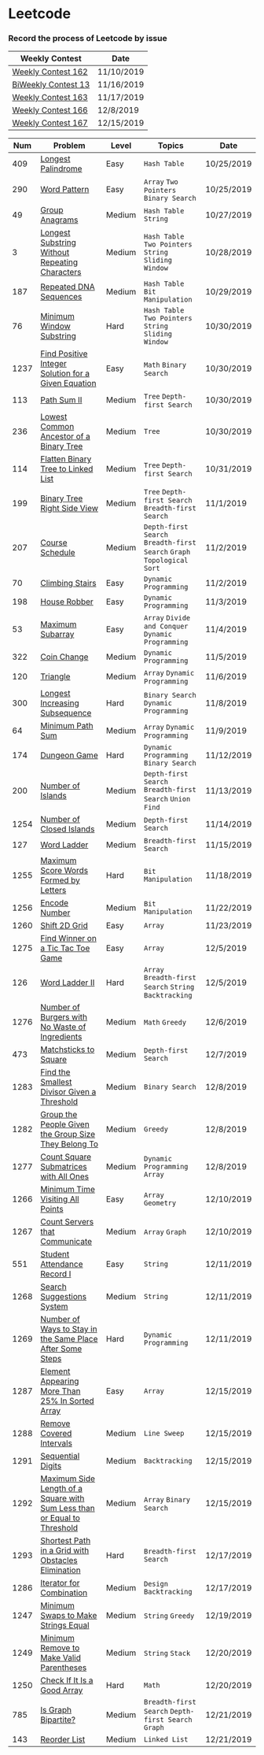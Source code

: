 # Leetcode
### Record the process of Leetcode by issue

Weekly Contest|Date
-|-
[Weekly Contest 162](https://github.com/lihe/Leetcode/issues/20)|11/10/2019
[BiWeekly Contest 13](https://github.com/lihe/Leetcode/issues/25)|11/16/2019
[Weekly Contest 163](https://github.com/lihe/Leetcode/issues/27)|11/17/2019
[Weekly Contest 166](https://github.com/lihe/Leetcode/issues/35)|12/8/2019
[Weekly Contest 167](https://github.com/lihe/Leetcode/issues/47)|12/15/2019

Num|Problem|Level|Topics|Date
-|-|-|-|-
409|[Longest Palindrome](https://github.com/lihe/Leetcode/issues/1) |Easy|`Hash Table`|10/25/2019
290|[Word Pattern](https://github.com/lihe/Leetcode/issues/2)|Easy|`Array` `Two Pointers` `Binary Search`|10/25/2019
49|[Group Anagrams](https://github.com/lihe/Leetcode/issues/3)|Medium|`Hash Table` `String`|10/27/2019
3|[Longest Substring Without Repeating Characters](https://github.com/lihe/Leetcode/issues/4)|Medium|`Hash Table` `Two Pointers` `String` `Sliding Window`|10/28/2019|
187|[Repeated DNA Sequences](https://github.com/lihe/Leetcode/issues/5)|Medium|`Hash Table` `Bit Manipulation`|10/29/2019
76|[Minimum Window Substring](https://github.com/lihe/Leetcode/issues/6)|Hard|`Hash Table` `Two Pointers` `String` `Sliding Window`|10/30/2019
1237|[Find Positive Integer Solution for a Given Equation](https://github.com/lihe/Leetcode/issues/7)|Easy|`Math` `Binary Search`|10/30/2019
113|[Path Sum II](https://github.com/lihe/Leetcode/issues/8)|Medium|`Tree` `Depth-first Search`|10/30/2019
236|[Lowest Common Ancestor of a Binary Tree](https://github.com/lihe/Leetcode/issues/9)|Medium|`Tree`|10/30/2019
114|[Flatten Binary Tree to Linked List](https://github.com/lihe/Leetcode/issues/10)|Medium|`Tree` `Depth-first Search`|10/31/2019
199|[Binary Tree Right Side View](https://github.com/lihe/Leetcode/issues/11)|Medium|`Tree` `Depth-first Search` `Breadth-first Search`|11/1/2019
207|[Course Schedule](https://github.com/lihe/Leetcode/issues/12)|Medium|`Depth-first Search` `Breadth-first Search` `Graph` `Topological Sort`|11/2/2019
70|[Climbing Stairs](https://github.com/lihe/Leetcode/issues/13)|Easy|`Dynamic Programming`|11/2/2019
198|[House Robber](https://github.com/lihe/Leetcode/issues/14)|Easy|`Dynamic Programming`|11/3/2019
53|[Maximum Subarray](https://github.com/lihe/Leetcode/issues/15)|Easy|`Array` `Divide and Conquer` `Dynamic Programming`|11/4/2019
322|[Coin Change](https://github.com/lihe/Leetcode/issues/16)|Medium|`Dynamic Programming`|11/5/2019
120|[Triangle](https://github.com/lihe/Leetcode/issues/17)|Medium|`Array` `Dynamic Programming`|11/6/2019
300|[Longest Increasing Subsequence](https://github.com/lihe/Leetcode/issues/18)|Hard|`Binary Search` `Dynamic Programming`|11/8/2019
64|[Minimum Path Sum](https://github.com/lihe/Leetcode/issues/19)|Medium|`Array` `Dynamic Programming`|11/9/2019
174|[Dungeon Game](https://github.com/lihe/Leetcode/issues/21)|Hard|`Dynamic Programming` `Binary Search`|11/12/2019
200|[Number of Islands](https://github.com/lihe/Leetcode/issues/22)|Medium|`Depth-first Search` `Breadth-first Search` `Union Find`|11/13/2019
1254|[Number of Closed Islands](https://github.com/lihe/Leetcode/issues/23)|Medium|`Depth-first Search`|11/14/2019
127|[Word Ladder](https://github.com/lihe/Leetcode/issues/24)|Medium|`Breadth-first Search`|11/15/2019
1255|[Maximum Score Words Formed by Letters](https://github.com/lihe/Leetcode/issues/26)|Hard|`Bit Manipulation`|11/18/2019
1256|[Encode Number](https://github.com/lihe/Leetcode/issues/29)|Medium|`Bit Manipulation`|11/22/2019
1260|[Shift 2D Grid](https://github.com/lihe/Leetcode/issues/30)|Easy|`Array`|11/23/2019
1275|[Find Winner on a Tic Tac Toe Game](https://github.com/lihe/Leetcode/issues/31)|Easy|`Array`|12/5/2019
126|[Word Ladder II](https://github.com/lihe/Leetcode/issues/32)|Hard|`Array` `Breadth-first Search` `String` `Backtracking`|12/5/2019
1276|[Number of Burgers with No Waste of Ingredients](https://github.com/lihe/Leetcode/issues/33)|Medium|`Math` `Greedy`|12/6/2019
473|[Matchsticks to Square](https://github.com/lihe/Leetcode/issues/34)|Medium|`Depth-first Search`|12/7/2019
1283|[Find the Smallest Divisor Given a Threshold](https://github.com/lihe/Leetcode/issues/36)|Medium|`Binary Search`|12/8/2019
1282|[Group the People Given the Group Size They Belong To](https://github.com/lihe/Leetcode/issues/37)|Medium|`Greedy`|12/8/2019
1277|[Count Square Submatrices with All Ones](https://github.com/lihe/Leetcode/issues/38)|Medium|`Dynamic Programming` `Array`|12/8/2019
1266|[Minimum Time Visiting All Points](https://github.com/lihe/Leetcode/issues/39)|Easy|`Array` `Geometry`|12/10/2019
1267|[Count Servers that Communicate](https://github.com/lihe/Leetcode/issues/40)|Medium|`Array` `Graph`|12/10/2019
551|[Student Attendance Record I](https://github.com/lihe/Leetcode/issues/41)|Easy|`String`|12/11/2019
1268|[Search Suggestions System](https://github.com/lihe/Leetcode/issues/42)|Medium|`String`|12/11/2019
1269|[Number of Ways to Stay in the Same Place After Some Steps](https://github.com/lihe/Leetcode/issues/43)|Hard|`Dynamic Programming`|12/11/2019
1287|[Element Appearing More Than 25% In Sorted Array](https://github.com/lihe/Leetcode/issues/44)|Easy|`Array`|12/15/2019
1288|[Remove Covered Intervals](https://github.com/lihe/Leetcode/issues/45)|Medium|`Line Sweep`|12/15/2019
1291|[Sequential Digits](https://github.com/lihe/Leetcode/issues/46)|Medium|`Backtracking`|12/15/2019
1292|[Maximum Side Length of a Square with Sum Less than or Equal to Threshold](https://github.com/lihe/Leetcode/issues/48)|Medium|`Array` `Binary Search`|12/15/2019
1293|[Shortest Path in a Grid with Obstacles Elimination](https://github.com/lihe/Leetcode/issues/49)|Hard|`Breadth-first Search`|12/17/2019
1286|[Iterator for Combination](https://github.com/lihe/Leetcode/issues/50)|Medium|`Design` `Backtracking`|12/17/2019
1247|[Minimum Swaps to Make Strings Equal](https://github.com/lihe/Leetcode/issues/51)|Medium|`String` `Greedy`|12/19/2019
1249|[Minimum Remove to Make Valid Parentheses](https://github.com/lihe/Leetcode/issues/52)|Medium|`String` `Stack`|12/20/2019
1250|[Check If It Is a Good Array](https://github.com/lihe/Leetcode/issues/53)|Hard|`Math`|12/20/2019
785|[Is Graph Bipartite?](https://github.com/lihe/Leetcode/issues/54)|Medium|`Breadth-first Search` `Depth-first Search` `Graph`|12/21/2019
143|[Reorder List](https://github.com/lihe/Leetcode/issues/55)|Medium|`Linked List`|12/21/2019
